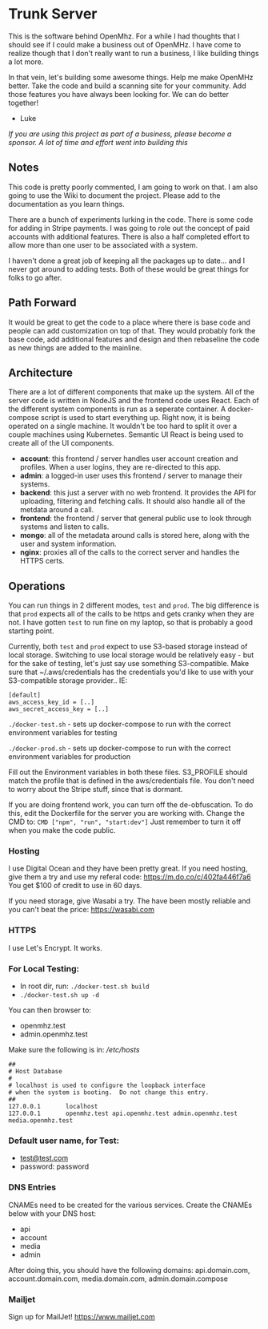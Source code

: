 # Trunk Server
This is the software behind OpenMhz. For a while I had thoughts that I should see if I could make a business out of OpenMHz. I have come to realize though that I don't really want to run a business, I like building things a lot more. 

In that vein, let's building some awesome things. Help me make OpenMHz better. Take the code and build a scanning site for your community. Add those features you have always been looking for. We can do better together!

 - Luke

*If you are using this project as part of a business, please become a sponsor. A lot of time and effort went into building this*

## Notes
This code is pretty poorly commented, I am going to work on that. I am also going to use the Wiki to document the project. Please add to the documentation as you learn things.

There are a bunch of experiments lurking in the code. There is some code for adding in Stripe payments. I was going to role out the concept of paid accounts with additional features. There is also a half completed effort to allow more than one user to be associated with a system. 

I haven't done a great job of keeping all the packages up to date... and I never got around to adding tests. Both of these would be great things for folks to go after.

## Path Forward
It would be great to get the code to a place where there is base code and people can add customization on top of that. They would probably fork the base code, add additional features and design and then rebaseline the code as new things are added to the mainline. 

## Architecture
There are a lot of different components that make up the system. All of the server code is written in NodeJS and the frontend code uses React. Each of the different system components is run as a seperate container. A docker-compose script is used to start everything up. Right now, it is being operated on a single machine. It wouldn't be too hard to split it over a couple machines using Kubernetes. Semantic UI React is being used to create all of the UI components. 
 - **account**: this frontend / server handles user account creation and profiles. When a user logins, they are re-directed to this app.
 - **admin**: a logged-in user uses this frontend / server to manage their systems.
 - **backend**: this just a server with no web frontend. It provides the API for uploading, filtering and fetching calls. It should also handle all of the metdata around a call.
 - **frontend**: the frontend / server that general public use to look through systems and listen to calls.
 - **mongo**: all of the metadata around calls is stored here, along with the user and system information.
 - **nginx**: proxies all of the calls to the correct server and handles the HTTPS certs.

## Operations

You can run things in 2 different modes, `test` and `prod`. The big difference is that `prod` expects all of the calls to be https and gets cranky when they are not. I have gotten `test` to run fine on my laptop, so that is probably a good starting point.

Currently, both `test` and `prod` expect to use S3-based storage instead of local storage. Switching to use local storage would be relatively easy - but for the sake of testing, let's just say use something S3-compatible. Make sure that ~/.aws/credentials has the credentials you'd like to use with your S3-compatible storage provider.. IE:
```
[default]
aws_access_key_id = [..]
aws_secret_access_key = [..]
```

`./docker-test.sh` - sets up docker-compose to run with the correct environment variables for testing

`./docker-prod.sh` - sets up docker-compose to run with the correct environment variables for production

Fill out the Environment variables in both these files. S3_PROFILE should match the profile that is defined in the aws/credentials file. You don't need to worry about the Stripe stuff, since that is dormant.

If you are doing frontend work, you can turn off the de-obfuscation. To do this, edit the Dockerfile for the server you are working with. Change the CMD to:
`CMD ["npm", "run", "start:dev"]` Just remember to turn it off when you make the code public.



### Hosting
I use Digital Ocean and they have been pretty great. If you need hosting, give them a try and use my referal code: https://m.do.co/c/402fa446f7a6
You get $100 of credit to use in 60 days.

If you need storage, give Wasabi a try. The have been mostly reliable and you can't beat the price: https://wasabi.com


### HTTPS
I use Let's Encrypt. It works.

### For Local Testing:
  - In root dir, run: `./docker-test.sh build`
  - `./docker-test.sh up -d`

You can then browser to:
- openmhz.test
- admin.openmhz.test

Make sure the following is in: */etc/hosts*

````
##
# Host Database
#
# localhost is used to configure the loopback interface
# when the system is booting.  Do not change this entry.
##
127.0.0.1       localhost
127.0.0.1       openmhz.test api.openmhz.test admin.openmhz.test media.openmhz.test
````

### Default user name, for Test:

- test@test.com
- password: password


### DNS Entries

CNAMEs need to be created for the various services. Create the CNAMEs below with your DNS host:
- api
- account
- media
- admin

After doing this, you should have the following domains: api.domain.com, account.domain.com, media.domain.com, admin.domain.compose

### Mailjet
Sign up for MailJet! 
https://www.mailjet.com
